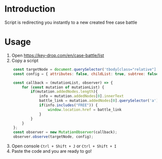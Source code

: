 # Introduction
Script is redirecting you instantly to a new created free case battle
# Usage
1. Open https://key-drop.com/en/case-battle/list
2. Copy a script
```javascript
    const targetNode = document.querySelector('tbody[class="relative"]');
    const config = { attributes: false, childList: true, subtree: false };

    const callback = (mutationList, observer) => {
        for (const mutation of mutationList) {
            if(mutation.addedNodes.length){
                info = mutation.addedNodes[0].innerText
                battle_link = mutation.addedNodes[0].querySelector('a').href
                if(info.includes("FREE")) {
                    window.location.href = battle_link
                } 
            }
        }
    };
    const observer = new MutationObserver(callback);
    observer.observe(targetNode, config);

```
3. Open console `Ctrl + Shift + J` or `Ctrl + Shift + I`
4. Paste the code and you are ready to go!
